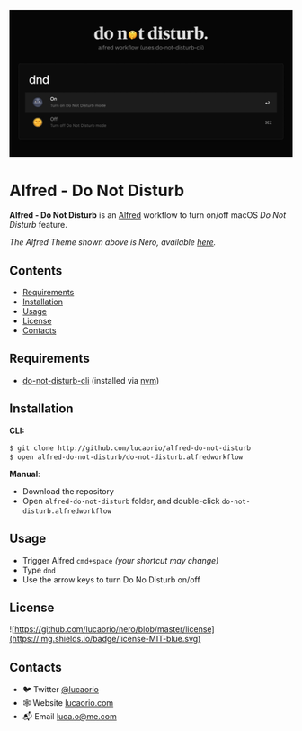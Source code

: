 ![Nero](images/alfred-do-not-disturb.jpg)

# Alfred - Do Not Disturb

**Alfred - Do Not Disturb** is an [Alfred](https://www.alfredapp.com/) workflow to turn on/off macOS _Do Not Disturb_ feature.

_The Alfred Theme shown above is Nero, available [here](https://github.com/lucaorio/nero)._

## Contents

- [Requirements](#requirements)
- [Installation](#installation)
- [Usage](#usage)
- [License](#license)
- [Contacts](#contacts)

## Requirements

- [do-not-disturb-cli](https://github.com/sindresorhus/do-not-disturb-cli) (installed via [nvm](https://github.com/creationix/nvm#install-script))

## Installation

**CLI:**

```shell
$ git clone http://github.com/lucaorio/alfred-do-not-disturb
$ open alfred-do-not-disturb/do-not-disturb.alfredworkflow
```

**Manual**:

- Download the repository
- Open `alfred-do-not-disturb` folder, and double-click `do-not-disturb.alfredworkflow`

## Usage

- Trigger Alfred `cmd+space` _(your shortcut may change)_
- Type `dnd`
- Use the arrow keys to turn Do No Disturb on/off

## License

![https://github.com/lucaorio/nero/blob/master/license](https://img.shields.io/badge/license-MIT-blue.svg)

## Contacts

- 🐦 Twitter [@lucaorio](http://twitter.com/@lucaorio_)
- 🕸 Website [lucaorio.com](http://lucaorio.com)
- 📬 Email [luca.o@me.com](mailto:luca.o@me.com)
